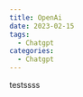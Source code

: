 ```yaml
---
title: OpenAi
date: 2023-02-15
tags:
  - Chatgpt
categories:
  - Chatgpt
---
```


testssss

<OpenAI></OpenAI>
